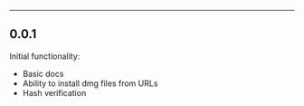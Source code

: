 ---

## 0.0.1

Initial functionality:
- Basic docs
- Ability to install dmg files from URLs
- Hash verification
